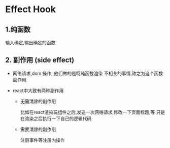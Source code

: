 # Effect Hook

## 1.纯函数 

输入确定,输出确定的函数

## 2. 副作用 (side effect)

- 网络请求,dom 操作, 他们做的是呵纯函数渲染 不相关的事情,称之为这个函数副作用.

- react中大致有两种副作用

  - 无需清除的副作用

    比如在react渲染玩组件之后,发送一次网络请求,修改一下页面标题,等 只是在渲染之后执行一下自己的逻辑代码

  - 需要清除的副作用

    注册事件等注册内操作

